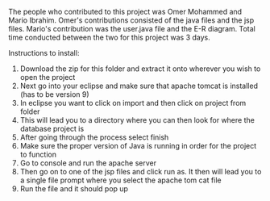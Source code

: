 The people who contributed to this project was Omer Mohammed and Mario Ibrahim. Omer's contributions consisted of the java files and the jsp files. Mario's contribution was the user.java file and the E-R diagram. Total time conducted between the two for this project was 3 days.

Instructions to install:

1. Download the zip for this folder and extract it onto wherever you wish to open the project
2. Next go into your eclipse and make sure that apache tomcat is installed (has to be version 9)
3. In eclipse you want to click on import and then click on project from folder
4. This will lead you to a directory where you can then look for where the database project is
5. After going through the process select finish
6. Make sure the proper version of Java is running in order for the project to function
7. Go to console and run the apache server
8. Then go on to one of the jsp files and click run as. It then will lead you to a single file prompt where you select the apache tom cat file
9. Run the file and it should pop up
